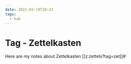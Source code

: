 ```yaml
---
date: 2021-03-19T10:23
tags:
  - hub
---
```


# Tag - Zettelkasten

Here are my notes about Zettelkasten
[[z:zettels?tag=zet]]#
